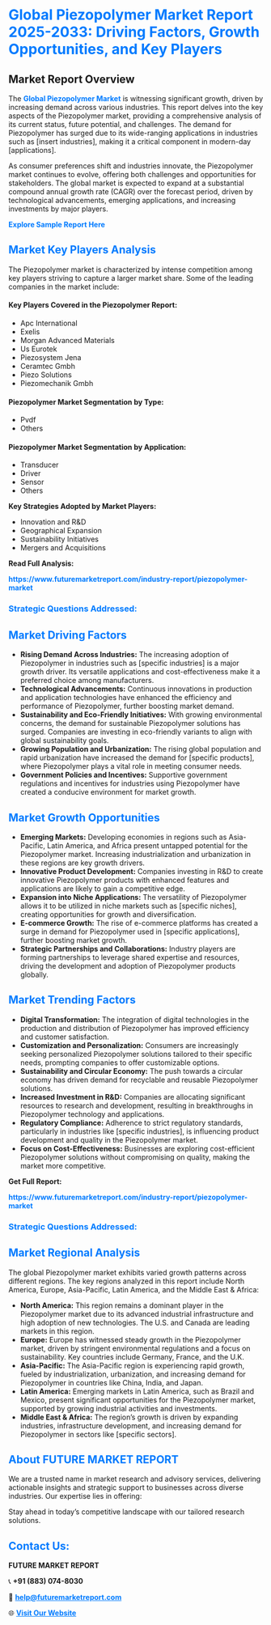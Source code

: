 <h1 style="color: #007BFF;">Global Piezopolymer Market Report 2025-2033: Driving Factors, Growth Opportunities, and Key Players</h1>

<section id="overview">
<h2>Market Report Overview</h2>
<p>The <a href="https://www.futuremarketreport.com/industry-report/piezopolymer-market" style="color: #007BFF; text-decoration: none;"><strong>Global Piezopolymer Market</strong></a> is witnessing significant growth, driven by increasing demand across various industries. This report delves into the key aspects of the Piezopolymer market, providing a comprehensive analysis of its current status, future potential, and challenges. The demand for Piezopolymer has surged due to its wide-ranging applications in industries such as [insert industries], making it a critical component in modern-day [applications].</p>
<p>As consumer preferences shift and industries innovate, the Piezopolymer market continues to evolve, offering both challenges and opportunities for stakeholders. The global market is expected to expand at a substantial compound annual growth rate (CAGR) over the forecast period, driven by technological advancements, emerging applications, and increasing investments by major players.</p>
</section>

<section id="overview">
<p><a href="https://www.futuremarketreport.com/request-sample/reportId=30045" style="color: #007BFF; text-decoration: none;"><strong>Explore Sample Report Here</strong></a></p>
</section>

<section id="key-players">
<h2 style="color: #007BFF;">Market Key Players Analysis</h2>
<p>The Piezopolymer market is characterized by intense competition among key players striving to capture a larger market share. Some of the leading companies in the market include:</p>
<h4>Key Players Covered in the Piezopolymer Report:</h4>
<ul><li>Apc International</li><li>Exelis</li><li>Morgan Advanced Materials</li><li>Us Eurotek</li><li>Piezosystem Jena</li><li>Ceramtec Gmbh</li><li>Piezo Solutions</li><li>Piezomechanik Gmbh</li></ul>
<h4>Piezopolymer Market Segmentation by Type:</h4>
<ul><li>Pvdf</li><li>Others</li></ul>

<h4>Piezopolymer Market Segmentation by Application:</h4>
<ul><li>Transducer</li><li>Driver</li><li>Sensor</li><li>Others</li></ul>
<p><strong>Key Strategies Adopted by Market Players:</strong></p>
<ul>
<li>Innovation and R&D</li>
<li>Geographical Expansion</li>
<li>Sustainability Initiatives</li>
<li>Mergers and Acquisitions</li>
</ul>
</section>

<section>
<p><strong>Read Full Analysis: </strong></p><a href="https://www.futuremarketreport.com/industry-report/piezopolymer-market" style="color: #007BFF; text-decoration: none;"><strong>https://www.futuremarketreport.com/industry-report/piezopolymer-market</strong></a>
<h3 style="color: #007BFF;">Strategic Questions Addressed:</h3>
</section>

<section id="driving-factors">
<h2 style="color: #007BFF;">Market Driving Factors</h2>
<ul>
<li><strong>Rising Demand Across Industries:</strong> The increasing adoption of Piezopolymer in industries such as [specific industries] is a major growth driver. Its versatile applications and cost-effectiveness make it a preferred choice among manufacturers.</li>
<li><strong>Technological Advancements:</strong> Continuous innovations in production and application technologies have enhanced the efficiency and performance of Piezopolymer, further boosting market demand.</li>
<li><strong>Sustainability and Eco-Friendly Initiatives:</strong> With growing environmental concerns, the demand for sustainable Piezopolymer solutions has surged. Companies are investing in eco-friendly variants to align with global sustainability goals.</li>
<li><strong>Growing Population and Urbanization:</strong> The rising global population and rapid urbanization have increased the demand for [specific products], where Piezopolymer plays a vital role in meeting consumer needs.</li>
<li><strong>Government Policies and Incentives:</strong> Supportive government regulations and incentives for industries using Piezopolymer have created a conducive environment for market growth.</li>
</ul>
</section>

<section id="growth-opportunities">
<h2 style="color: #007BFF;">Market Growth Opportunities</h2>
<ul>
<li><strong>Emerging Markets:</strong> Developing economies in regions such as Asia-Pacific, Latin America, and Africa present untapped potential for the Piezopolymer market. Increasing industrialization and urbanization in these regions are key growth drivers.</li>
<li><strong>Innovative Product Development:</strong> Companies investing in R&D to create innovative Piezopolymer products with enhanced features and applications are likely to gain a competitive edge.</li>
<li><strong>Expansion into Niche Applications:</strong> The versatility of Piezopolymer allows it to be utilized in niche markets such as [specific niches], creating opportunities for growth and diversification.</li>
<li><strong>E-commerce Growth:</strong> The rise of e-commerce platforms has created a surge in demand for Piezopolymer used in [specific applications], further boosting market growth.</li>
<li><strong>Strategic Partnerships and Collaborations:</strong> Industry players are forming partnerships to leverage shared expertise and resources, driving the development and adoption of Piezopolymer products globally.</li>
</ul>
</section>

<section id="trending-factors">
<h2 style="color: #007BFF;">Market Trending Factors</h2>
<ul>
<li><strong>Digital Transformation:</strong> The integration of digital technologies in the production and distribution of Piezopolymer has improved efficiency and customer satisfaction.</li>
<li><strong>Customization and Personalization:</strong> Consumers are increasingly seeking personalized Piezopolymer solutions tailored to their specific needs, prompting companies to offer customizable options.</li>
<li><strong>Sustainability and Circular Economy:</strong> The push towards a circular economy has driven demand for recyclable and reusable Piezopolymer solutions.</li>
<li><strong>Increased Investment in R&D:</strong> Companies are allocating significant resources to research and development, resulting in breakthroughs in Piezopolymer technology and applications.</li>
<li><strong>Regulatory Compliance:</strong> Adherence to strict regulatory standards, particularly in industries like [specific industries], is influencing product development and quality in the Piezopolymer market.</li>
<li><strong>Focus on Cost-Effectiveness:</strong> Businesses are exploring cost-efficient Piezopolymer solutions without compromising on quality, making the market more competitive.</li>
</ul>
</section>

<section>
<p><strong>Get Full Report: </strong></p><a href="https://www.futuremarketreport.com/industry-report/piezopolymer-market" style="color: #007BFF; text-decoration: none;"><strong>https://www.futuremarketreport.com/industry-report/piezopolymer-market</strong></a>
<h3 style="color: #007BFF;">Strategic Questions Addressed:</h3>
</section>


<section id="regional-analysis">
<h2 style="color: #007BFF;">Market Regional Analysis</h2>
<p>The global Piezopolymer market exhibits varied growth patterns across different regions. The key regions analyzed in this report include North America, Europe, Asia-Pacific, Latin America, and the Middle East & Africa:</p>
<ul>
<li><strong>North America:</strong> This region remains a dominant player in the Piezopolymer market due to its advanced industrial infrastructure and high adoption of new technologies. The U.S. and Canada are leading markets in this region.</li>
<li><strong>Europe:</strong> Europe has witnessed steady growth in the Piezopolymer market, driven by stringent environmental regulations and a focus on sustainability. Key countries include Germany, France, and the U.K.</li>
<li><strong>Asia-Pacific:</strong> The Asia-Pacific region is experiencing rapid growth, fueled by industrialization, urbanization, and increasing demand for Piezopolymer in countries like China, India, and Japan.</li>
<li><strong>Latin America:</strong> Emerging markets in Latin America, such as Brazil and Mexico, present significant opportunities for the Piezopolymer market, supported by growing industrial activities and investments.</li>
<li><strong>Middle East & Africa:</strong> The region’s growth is driven by expanding industries, infrastructure development, and increasing demand for Piezopolymer in sectors like [specific sectors].</li>
</ul>
</section>

<footer>
<h2 style="color: #007BFF;">About FUTURE MARKET REPORT</h2>
<p>We are a trusted name in market research and advisory services, delivering actionable insights and strategic support to businesses across diverse industries. Our expertise lies in offering:</p>

<p>Stay ahead in today’s competitive landscape with our tailored research solutions.</p>

<h2 style="color: #007BFF;">Contact Us:</h2>
<p><strong>FUTURE MARKET REPORT</strong></p>
<p>📞 <strong>+91 (883) 074-8030</strong></p>
<p>📧 <strong><a href="mailto:help@futuremarketreport.com" style="color: #007BFF;">help@futuremarketreport.com</a></strong></p>
<p>🌐 <strong><a href="https://www.futuremarketreport.com/" style="color: #007BFF;">Visit Our Website</a></strong></p>
</footer>